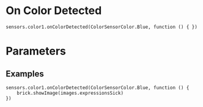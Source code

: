 # On Color Detected

```sig
sensors.color1.onColorDetected(ColorSensorColor.Blue, function () { })
```

# Parameters

## Examples


```blocks
sensors.color1.onColorDetected(ColorSensorColor.Blue, function () {
    brick.showImage(images.expressionsSick)
})
```
